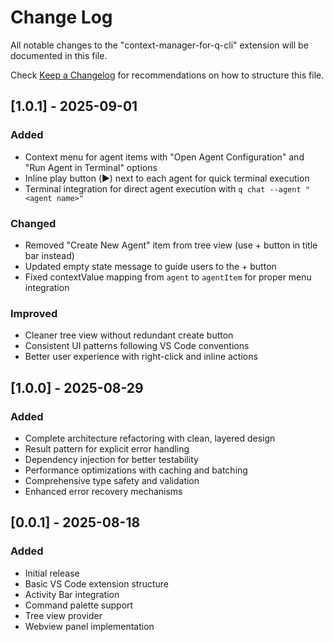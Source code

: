 # Change Log

All notable changes to the "context-manager-for-q-cli" extension will be documented in this file.

Check [Keep a Changelog](http://keepachangelog.com/) for recommendations on how to structure this file.

## [1.0.1] - 2025-09-01

### Added
- Context menu for agent items with "Open Agent Configuration" and "Run Agent in Terminal" options
- Inline play button (▶️) next to each agent for quick terminal execution
- Terminal integration for direct agent execution with `q chat --agent "<agent name>"`

### Changed
- Removed "Create New Agent" item from tree view (use + button in title bar instead)
- Updated empty state message to guide users to the + button
- Fixed contextValue mapping from `agent` to `agentItem` for proper menu integration

### Improved
- Cleaner tree view without redundant create button
- Consistent UI patterns following VS Code conventions
- Better user experience with right-click and inline actions

## [1.0.0] - 2025-08-29

### Added
- Complete architecture refactoring with clean, layered design
- Result pattern for explicit error handling
- Dependency injection for better testability
- Performance optimizations with caching and batching
- Comprehensive type safety and validation
- Enhanced error recovery mechanisms

## [0.0.1] - 2025-08-18

### Added
- Initial release
- Basic VS Code extension structure
- Activity Bar integration
- Command palette support
- Tree view provider
- Webview panel implementation